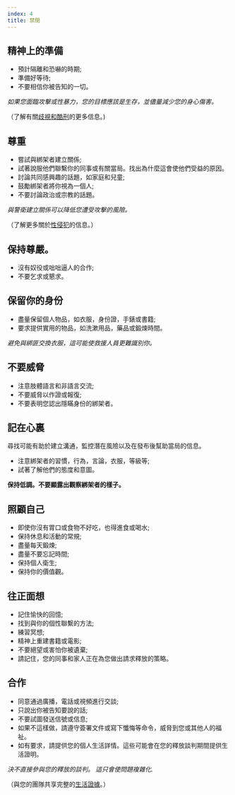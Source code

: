 ```yaml
---
index: 4
title: 禁閉
---
```

## 精神上的準備

* 預計隔離和恐嚇的時期;
*   準備好等待;
*   不要相信你被告知的一切。

*如果您面臨攻擊或性暴力，您的目標應該是生存，並儘量減少您的身心傷害。*

（了解有關[歧視和酷刑](umbrella://incident-response/arrests/beginner/s_discrimination-and-torture.md)的更多信息。)

## 尊重

*   嘗試與綁架者建立關係;
*   試著說服他們聯繫你的同事或有關當局。找出為什麼這會使他們受益的原因。
*   討論共同感興趣的話題，如家庭和兒童;
*   鼓勵綁架者將你視為一個人;
*   不要討論政治或宗教的話題。

*與警衛建立關係可以降低您遭受攻擊的風險。*

（了解更多關於[性侵犯](umbrella://incident-response/sexual-assault)的信息。）

## 保持尊嚴。

*   沒有奴役或咄咄逼人的合作;
*   不要乞求或懇求。

## 保留你的身份

*   盡量保留個人物品，如衣服，身份證，手錶或書籍;
*   要求提供實用的物品，如洗漱用品，藥品或鍛煉時間。

_避免與綁匪交換衣服，這可能使救援人員更難識別你。_

## 不要威脅

*   注意肢體語言和非語言交流;
*   不要威脅以作證或報復;
*   不要表明您認出隱瞞身份的綁架者。

## 記在心裏

尋找可能有助於建立溝通，監控潛在風險以及在發布後幫助當局的信息。

*   注意綁架者的習慣，行為，言論，衣服，等級等;
*   試著了解他們的態度和意圖。

**保持低調。不要顯露出觀察綁架者的樣子。**

## 照顧自己

*   即使你沒有胃口或食物不好吃，也得進食或喝水;
*   保持休息和活動的常規;
*   盡量每天鍛煉;
*   盡量不要忘記時間;
*   保持個人衛生;
*   保持你的價值觀。

## 往正面想

*   記住愉快的回憶;
*   找到與你的個性聯繫的方法;
*   練習冥想;
*   精神上重建書籍或電影;
*   不要絕望或害怕你被遺棄;
*   請記住，您的同事和家人正在為您做出請求釋放的策略。

## 合作

*   同意通過廣播，電話或視頻進行交談;
*   只說出你被告知要說的話;
*   不要試圖發送信號或信息;
*   如果不這樣做，請遵守簽署文件或寫下懺悔等命令，威脅到您或其他人的福祉。
*   如有要求，請提供您的個人生活詳情。這些可能會在您的釋放談判期間提供生活證明。

_決不直接參與您的釋放的談判。 這只會使問題複雜化._

（與您的團隊共享完整的[生活證據](umbrella://forms/f_digital-security-incident.yml)。）